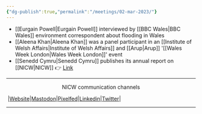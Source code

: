 ```yaml
---
{"dg-publish":true,"permalink":"/meetings/02-mar-2023/"}
---
```



- [[Eurgain Powell\|Eurgain Powell]] interviewed by [[BBC Wales\|BBC Wales]] environment correspondent about flooding in Wales
- [[Aleena Khan\|Aleena Khan]] was a panel participant in an [[Institute of Welsh Affairs\|Institute of Welsh Affairs]] and [[Arup\|Arup]] '[[Wales Week London\|Wales Week London]]' event
- [[Senedd Cymru\|Senedd Cymru]] publishes its annual report on [[NICW\|NICW]] 👉 [Link](https://senedd.wales/media/y1pnpdea/cr-ld15705-e.pdf)

***
<p style="text-align: center;">NICW communication channels</p>

󠁧 |[Website](https://nationalinfrastructurecommission.wales)|[Mastodon](https://toot.wales/@NICW)|[Pixelfed](https://pix.toot.wales/NICW)|[Linkedin](https://www.linkedin.com/company/26268509/)|[Twitter](https://twitter.com/InfraCommCymru)|
***
